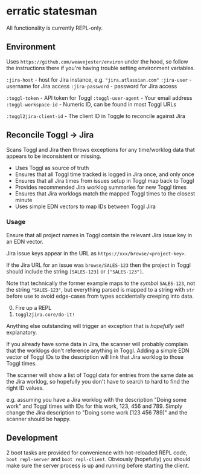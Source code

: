 # erratic statesman

All functionality is currently REPL-only.

## Environment

Uses `https://github.com/weavejester/environ` under the hood, so follow the
instructions there if you're having trouble setting environment variables.

`:jira-host` - host for Jira instance, e.g. `"jira.atlassian.com"`
`:jira-user` - username for Jira access
`:jira-password` - password for Jira access

`:toggl-token` - API token for Toggl
`:toggl-user-agent` - Your email address
`:toggl-workspace-id` - Numeric ID, can be found in most Toggl URLs

`:toggl2jira-client-id` - The client ID in Toggle to reconcile against Jira

## Reconcile Toggl -> Jira

Scans Toggl and Jira then throws exceptions for any time/worklog data that
appears to be inconsistent or missing.

- Uses Toggl as source of truth
- Ensures that all Toggl time tracked is logged in Jira once, and only once
- Ensures that all Jira times from issues setup in Toggl map back to Toggl
- Provides recommended Jira worklog summaries for new Toggl times
- Ensures that Jira worklogs match the mapped Toggl times to the closest minute
- Uses simple EDN vectors to map IDs between Toggl Jira

### Usage

Ensure that all project names in Toggl contain the relevant Jira issue key in
an EDN vector.

Jira issue keys appear in the URL as `https://xxx/browse/<project-key>`.

If the Jira URL for an issue was `browse/SALES-123` then the project in Toggl
should include the string `[SALES-123]` or `["SALES-123"]`.

Note that technically the former example maps to the _symbol_ `SALES-123`, not
the string `"SALES-123"`, but everything parsed is mapped to a string with `str`
before use to avoid edge-cases from types accidentally creeping into data.

0. Fire up a REPL
0. `toggl2jira.core/do-it!`

Anything else outstanding will trigger an exception that is _hopefully_ self
explanatory.

If you already have some data in Jira, the scanner will probably complain that
the worklogs don't reference anything in Toggl. Adding a simple EDN vector of
Toggl IDs to the description will link that Jira worklog to those Toggl times.

The scanner will show a list of Toggl data for entries from the same date as the
Jira worklog, so hopefully you don't have to search to hard to find the right ID
values.

e.g. assuming you have a Jira worklog with the description "Doing some work" and
Toggl times with IDs for this work, 123, 456 and 789. Simply change the Jira
description to "Doing some work [123 456 789]" and the scanner should be happy.

## Development

2 boot tasks are provided for convenience with hot-reloaded REPL code,
`boot repl-server` and `boot repl-client`. Obviously (hopefully) you should make
sure the server process is up and running before starting the client.
